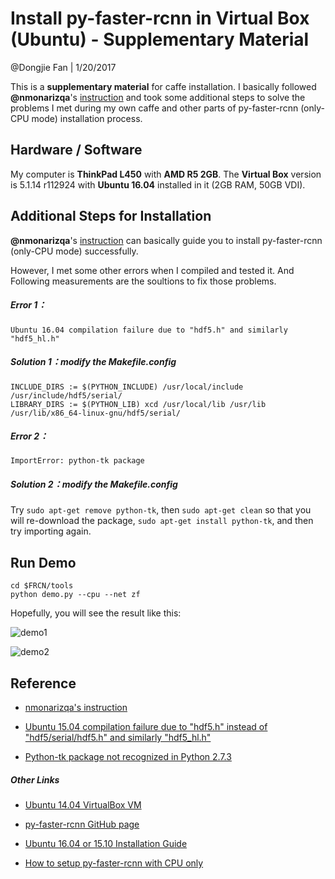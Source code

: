 # Install py-faster-rcnn in Virtual Box (Ubuntu) -  Supplementary Material 
@Dongjie Fan | 1/20/2017

This is a **supplementary material** for caffe installation. I basically followed **@nmonarizqa**'s [instruction](https://github.com/nmonarizqa/mHealth/blob/master/install-py-faster-rcnn-vbox-ubuntu.md) and took some additional steps to solve the problems I met during my own caffe and other parts of py-faster-rcnn (only-CPU mode) installation process.

## **Hardware / Software**

My computer is **ThinkPad L450** with **AMD R5 2GB**. The **Virtual Box** version is  5.1.14 r112924 with **Ubuntu 16.04** installed in it (2GB RAM, 50GB VDI). 



## **Additional Steps for Installation**

**@nmonarizqa**'s [instruction](https://github.com/nmonarizqa/mHealth/blob/master/install-py-faster-rcnn-vbox-ubuntu.md) can basically guide you to install py-faster-rcnn (only-CPU mode) successfully. 

However, I met some other errors when I compiled and tested it. And Following measurements are the soultions to fix those problems.

##### Error 1：

```
Ubuntu 16.04 compilation failure due to "hdf5.h" and similarly "hdf5_hl.h"
```
##### Solution 1：modify the Makefile.config

```
INCLUDE_DIRS := $(PYTHON_INCLUDE) /usr/local/include /usr/include/hdf5/serial/
LIBRARY_DIRS := $(PYTHON_LIB) xcd /usr/local/lib /usr/lib /usr/lib/x86_64-linux-gnu/hdf5/serial/
```



##### Error 2：
```
ImportError: python-tk package
```
##### Solution 2：modify the Makefile.config

Try `sudo apt-get remove python-tk`, then `sudo apt-get clean` so that you will re-download the package, `sudo apt-get install python-tk`, and then try importing again. 



## **Run Demo**

```
cd $FRCN/tools
python demo.py --cpu --net zf
```

 Hopefully, you will see the result like this:

![demo1](https://drive.google.com/open?id=0Bz2f7HxaHOt5bjBvLV9kTml0ejA)

![demo2](https://drive.google.com/open?id=0Bz2f7HxaHOt5dTk2eHp0ZHZ4eG8)



## Reference
- [nmonarizqa's instruction](https://github.com/nmonarizqa/mHealth/blob/master/install-py-faster-rcnn-vbox-ubuntu.md)

- [Ubuntu 15.04 compilation failure due to "hdf5.h" instead of "hdf5/serial/hdf5.h" and similarly "hdf5_hl.h"](https://github.com/BVLC/caffe/issues/2690)

- [Python-tk package not recognized in Python 2.7.3](http://stackoverflow.com/questions/11043844/python-tk-package-not-recognized-in-python-2-7-3)


##### **Other Links**

- [Ubuntu 14.04 VirtualBox VM](https://github.com/BVLC/caffe/wiki/Ubuntu-14.04-VirtualBox-VM)

- [py-faster-rcnn GitHub page](https://github.com/rbgirshick/py-faster-rcnn)

- [Ubuntu 16.04 or 15.10 Installation Guide](https://github.com/BVLC/caffe/wiki/Ubuntu-16.04-or-15.10-Installation-Guide)

- [How to setup py-faster-rcnn with CPU only](https://github.com/rbgirshick/py-faster-rcnn/issues/123)


